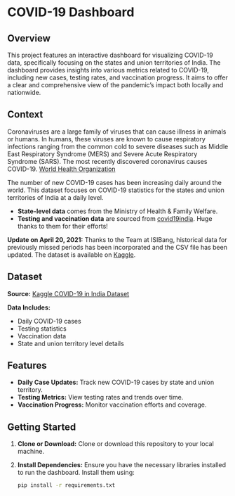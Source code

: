 # COVID-19 Dashboard

## Overview

This project features an interactive dashboard for visualizing COVID-19 data, specifically focusing on the states and union territories of India. The dashboard provides insights into various metrics related to COVID-19, including new cases, testing rates, and vaccination progress. It aims to offer a clear and comprehensive view of the pandemic’s impact both locally and nationwide.

## Context

Coronaviruses are a large family of viruses that can cause illness in animals or humans. In humans, these viruses are known to cause respiratory infections ranging from the common cold to severe diseases such as Middle East Respiratory Syndrome (MERS) and Severe Acute Respiratory Syndrome (SARS). The most recently discovered coronavirus causes COVID-19. [World Health Organization](https://www.who.int/health-topics/coronavirus)

The number of new COVID-19 cases has been increasing daily around the world. This dataset focuses on COVID-19 statistics for the states and union territories of India at a daily level.

- **State-level data** comes from the Ministry of Health & Family Welfare.
- **Testing and vaccination data** are sourced from [covid19india](https://www.covid19india.org). Huge thanks to them for their efforts!

**Update on April 20, 2021:** Thanks to the Team at ISIBang, historical data for previously missed periods has been incorporated and the CSV file has been updated. The dataset is available on [Kaggle](https://www.kaggle.com/datasets/sudalairajkumar/covid19-in-india).

## Dataset

**Source:** [Kaggle COVID-19 in India Dataset](https://www.kaggle.com/datasets/sudalairajkumar/covid19-in-india)

**Data Includes:**
- Daily COVID-19 cases
- Testing statistics
- Vaccination data
- State and union territory level details

## Features

- **Daily Case Updates:** Track new COVID-19 cases by state and union territory.
- **Testing Metrics:** View testing rates and trends over time.
- **Vaccination Progress:** Monitor vaccination efforts and coverage.

## Getting Started

1. **Clone or Download:**
   Clone or download this repository to your local machine.

2. **Install Dependencies:**
   Ensure you have the necessary libraries installed to run the dashboard. Install them using:

   ```bash
   pip install -r requirements.txt
